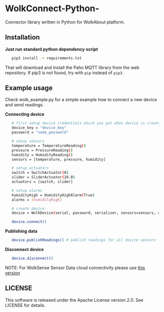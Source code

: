 # WolkConnect-Python-
Connector library written in Python for WolkAbout platform.

Installation
------------
**Just run standard python dependency script**

 ```sh
    pip3 install -r requirements.txt
 ```

 That will download and install the Paho MQTT library from the web repository. If pip3 is not found, try with `pip` instead of `pip3`.


Example usage
-------------

Check wolk_example.py for a simple example how to connect a new device and send readings.

**Connecting device**
```sh
   # first setup device credentials which you got when device is created
   device_key = "device_key"
   password = "some_password"

   # setup sensors
   temperature = TemperatureReading()
   pressure = PressureReading()
   humidity = HumidityReading()
   sensors = [temperature, pressure, humidity]

   # setup actuators
   switch = SwitchActuator(0)
   slider = SliderActuator(20.0)
   actuators = [switch, slider]

   # setup alarms
   humidityHigh = HumidityHighAlarm(True)
   alarms = [humidityHigh]

   # create device
   device = WolkDevice(serial, password, serializer, sensors=sensors, actuators=actuators, alarms=alarms)

   device.connect()

```

**Publishing data**
```sh
   device.publishReadings() # publish readings for all device sensors
```

**Disconnect device**
```sh
   device.disconnect()
```

NOTE:
For WolkSense Sensor Data cloud connectivity please use [this version](https://github.com/Wolkabout/WolkConnect-Python-/releases/tag/WolkSense1.0.0)

LICENSE
-------

This software is released under the Apache License version 2.0. See LICENSE for details.

